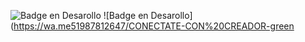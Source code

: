 ![Badge en Desarollo](https://img.shields.io/badge/STATUS-EN%20DESAROLLO-green)
![Badge en Desarollo](https://wa.me51987812647/CONECTATE-CON%20CREADOR-green
